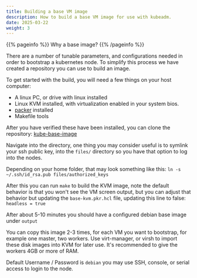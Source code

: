 ```yaml
---
title: Building a base VM image
description: How to build a base VM image for use with kubeadm.
date: 2025-03-22
weight: 3
---
```


{{% pageinfo %}}
Why a base image?
{{% /pageinfo %}}

There are a number of tunable parameters, and configurations needed in order to bootstrap a kubernetes node.  To simplify this process we have created a repository you can use to build an image.


To get started with the build, you will need a few things on your host computer:

- A linux PC, or drive with linux installed
- Linux KVM installed, with virtualization enabled in your system bios.
- [packer](https://www.packer.io/) installed
- Makefile tools


After you have verified these have been installed, you can clone the repository: [kube-base-image](https://github.com/kubedevlab/kube-base-image)

Navigate into the directory, one thing you may consider useful is to symlink your ssh public key, into the `files/` directory so you have that option to log into the nodes.

Depending on your home folder, that may look something like this: `ln -s ~/.ssh/id_rsa.pub files/authorized_keys`

After this you can run `make` to build the KVM image, note the default behavior is that you won't see the VM screen output, but you can adjust that behavior but updating the `base-kvm.pkr.hcl` file, updating this line to false: `headless = true`

After about 5-10 minutes you should have a configured debian base image under `output`

You can copy this image 2-3 times, for each VM you want to bootstrap, for example one master, two workers.  Use virt-manager, or virsh to import these disk images into KVM for later use.  It's recommended to give the workers 4GB or more of RAM.

Default Username / Password is `debian` you may use SSH, console, or serial access to login to the node.
